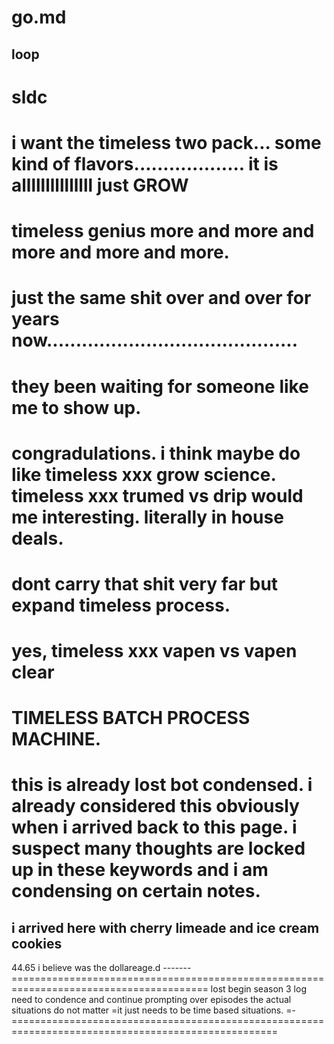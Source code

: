 go.md
===
loop
----
sldc
======
i want the timeless two pack...
some kind of flavors...................
it is alllllllllllllll just GROW
========================================
timeless genius more and more and more and more and more.
=======================================
just the same shit over and over for years now...........................................
=======================================
they been waiting for someone like me to show up.
=======================================
congradulations. i think maybe do like timeless xxx grow science.  timeless xxx trumed vs drip would me interesting.  literally in house deals.
=============================================
dont carry that shit very far but expand timeless process.
=============================================
yes, timeless xxx vapen vs vapen clear
=============================================
TIMELESS BATCH PROCESS MACHINE.
==============================================
this is already lost bot condensed.  i already considered this obviously when i arrived back to this page.
i suspect many thoughts are locked up in these keywords and i am condensing on certain notes.
==============================================
i arrived here with cherry limeade and ice cream cookies
----------------------------------------------
44.65 i believe was the dollareage.d
-------========================================================================================
lost begin season 3 log need to condence and continue prompting over episodes
the actual situations do not matter =it just needs to be time based situations.
=-====================================================================================================
